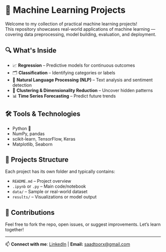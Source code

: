 # 🧠 Machine Learning Projects

Welcome to my collection of practical machine learning projects!  
This repository showcases real-world applications of machine learning — covering data preprocessing, model building, evaluation, and deployment.

## 🔍 What's Inside

- 📈 **Regression** – Predictive models for continuous outcomes  
- 🗂️ **Classification** – Identifying categories or labels  
- 💬 **Natural Language Processing (NLP)** – Text analysis and sentiment detection  
- 🔢 **Clustering & Dimensionality Reduction** – Uncover hidden patterns  
- 📊 **Time Series Forecasting** – Predict future trends

## 🛠️ Tools & Technologies

- Python 🐍  
- NumPy, pandas  
- scikit-learn, TensorFlow, Keras  
- Matplotlib, Seaborn

## 🚀 Projects Structure

Each project has its own folder and typically contains:

- `README.md` – Project overview  
- `.ipynb` or `.py` – Main code/notebook  
- `data/` – Sample or real-world dataset  
- `results/` – Visualizations or model output

## 🤝 Contributions

Feel free to fork the repo, open issues, or suggest improvements. Let’s learn together!

---

📫 **Connect with me**: [LinkedIn](https://www.linkedin.com/in/saadtoorx/) | **Email:** saadtoorx@gmail.com


